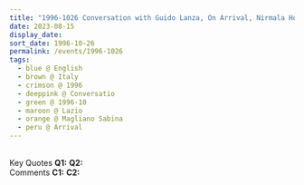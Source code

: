 ```yaml
---
title: "1996-1026 Conversation with Guido Lanza, On Arrival, Nirmala House, Vocabolo Alboreto 10, Magliano Sabina (70 kms N of Rome), Lazio, Italy"
date: 2023-08-15
display_date: 
sort_date: 1996-10-26
permalink: /events/1996-1026
tags:
  - blue @ English
  - brown @ Italy
  - crimson @ 1996
  - deeppink @ Conversatio
  - green @ 1996-10
  - maroon @ Lazio
  - orange @ Magliano Sabina
  - peru @ Arrival
---
```


<br>

<wave-list>
  <list-title color="DarkSeaGreen" width="55">Key Quotes</list-title>
  <list-item color="BlanchedAlmond" width="280"><b>Q1:</b> <i></i></list-item>
  <list-item color="Lavender" width="280"><b>Q2:</b> <i></i></list-item>
</wave-list>

<br>

<wave-list>
  <list-title color="DarkSeaGreen" width="55">Comments</list-title>
  <list-item color="BlanchedAlmond" width="280"><b>C1:</b> <i></i></list-item>
  <list-item color="Lavender" width="280"><b>C2:</b> <i></i></list-item>
</wave-list>